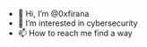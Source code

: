 - 👋 Hi, I’m @0xfirana
- 👀 I’m interested in cybersecurity
- 📫 How to reach me find a way

<!---
0xfirana/0xfirana is a ✨ special ✨ repository because its `README.md` (this file) appears on your GitHub profile.
You can click the Preview link to take a look at your changes.
--->
